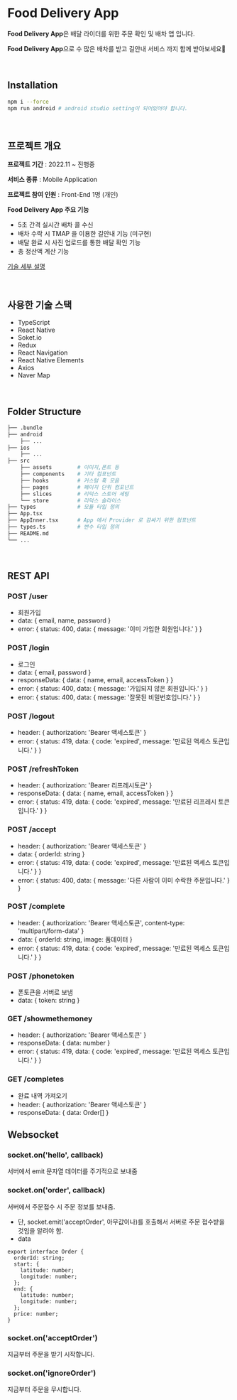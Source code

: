 # Food Delivery App

**Food Delivery App**은 배달 라이더를 위한 주문 확인 및 배차 앱 입니다.

**Food Delivery App**으로 수 많은 배차를 받고 길안내 서비스 까지 함께 받아보세요🥰


</br>

## Installation 
```bash
npm i --force
npm run android # android studio setting이 되어있어야 합니다.
```
</br>


## 프로젝트 개요

**프로젝트 기간**  :  2022.11 ~ 진행중

**서비스 종류** : Mobile Application

**프로젝트 참여 인원** : Front-End 1명 (개인)

**Food Delivery App 주요 기능**

- 5초 간격 실시간 배차 콜 수신
- 배차 수락 시 TMAP 을 이용한 길안내 기능 (미구현)
- 배달 완료 시 사진 업로드를 통한 배달 확인 기능
- 총 정산액 계산 기능

[기술 세부 설명](https://magenta-forest-566.notion.site/b64e3c8f2006461ba92239f3c213213f)

</br>

## 사용한 기술 스택
- TypeScript
- React Native
- Soket.io
- Redux
- React Navigation
- React Native Elements
- Axios
- Naver Map

</br>

## Folder Structure

```bash
├── .bundle                    
├── android 
    ├── ...               
├── ios   
    ├── ...                   
├── src                     
    ├── assets        # 이미지,폰트 등
    ├── components    # 기타 컴포넌트       
    ├── hooks         # 커스텀 훅 모음    
    ├── pages         # 페이지 단위 컴포넌트   
    ├── slices        # 리덕스 스토어 세팅     
    └── store         # 리덕스 슬라이스
├── types             # 모듈 타입 정의
├── App.tsx           
├── AppInner.tsx      # App 에서 Provider 로 감싸기 위한 컴포넌트
├── types.ts          # 변수 타입 정의    
├── README.md               
└── ...
```

</br>

## REST API

### POST /user
- 회원가입
- data: { email, name, password }
- error: { status: 400, data: { message: '이미 가입한 회원입니다.' } }
### POST /login
- 로그인
- data: { email, password }
- responseData: { data: { name, email, accessToken } }
- error: { status: 400, data: { message: '가입되지 않은 회원입니다.' } }
- error: { status: 400, data: { message: '잘못된 비밀번호입니다.' } }
### POST /logout
- header: { authorization: 'Bearer 액세스토큰' }
- error: { status: 419, data: { code: 'expired', message: '만료된 액세스 토큰입니다.' } }
### POST /refreshToken
- header: { authorization: 'Bearer 리프레시토큰' }
- responseData: { data: { name, email, accessToken } }
- error: { status: 419, data: { code: 'expired', message: '만료된 리프레시 토큰입니다.' } }
### POST /accept
- header: { authorization: 'Bearer 액세스토큰' }
- data: { orderId: string }
- error: { status: 419, data: { code: 'expired', message: '만료된 액세스 토큰입니다.' } }
- error: { status: 400, data: { message: '다른 사람이 이미 수락한 주문입니다.' } }
### POST /complete
- header: { authorization: 'Bearer 액세스토큰', content-type: 'multipart/form-data' }
- data: { orderId: string, image: 폼데이터 }
- error: { status: 419, data: { code: 'expired', message: '만료된 액세스 토큰입니다.' } }
### POST /phonetoken
- 폰토큰을 서버로 보냄
- data: { token: string }
### GET /showmethemoney
- header: { authorization: 'Bearer 액세스토큰' }
- responseData: { data: number }
- error: { status: 419, data: { code: 'expired', message: '만료된 액세스 토큰입니다.' } }
### GET /completes
- 완료 내역 가져오기
- header: { authorization: 'Bearer 액세스토큰' }
- responseData: { data: Order[] }

## Websocket
### socket.on('hello', callback)
서버에서 emit 문자열 데이터를 주기적으로 보내줌

### socket.on('order', callback)
서버에서 주문접수 시 주문 정보를 보내줌.
- 단, socket.emit('acceptOrder', 아무값이나)를 호출해서 서버로 주문 접수받을 것임을 알려야 함.
- data
```
export interface Order {
  orderId: string;
  start: {
    latitude: number;
    longitude: number;
  };
  end: {
    latitude: number;
    longitude: number;
  };
  price: number;
}
```
### socket.on('acceptOrder')
지금부터 주문을 받기 시작합니다.
### socket.on('ignoreOrder')
지금부터 주문을 무시합니다.



